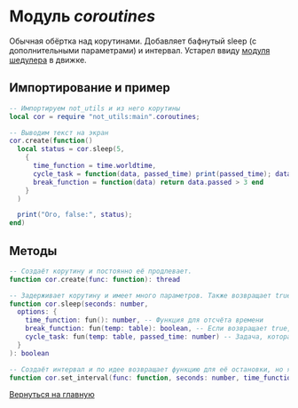 # Модуль *coroutines*

Обычная обёртка над корутинами. Добавляет бафнутый sleep (с дополнительными параметрами) и интервал.
Устарел ввиду [модуля шедулера](https://github.com/MihailRis/voxelcore/blob/dev/res/modules/schedule.lua) в движке.

## Импортирование и пример

```lua
-- Импортируем not_utils и из него корутины
local cor = require "not_utils:main".coroutines;

-- Выводим текст на экран
cor.create(function()
  local status = cor.sleep(5, 
    { 
      time_function = time.worldtime,
      cycle_task = function(data, passed_time) print(passed_time); data.passed = passed_time end,
      break_function = function(data) return data.passed > 3 end
    }
  )

  print("Ого, false:", status);
end)
```

## Методы

```lua
-- Создаёт корутину и постоянно её продлевает.
function cor.create(func: function): thread

-- Задерживает корутину и имеет много параметров. Также возвращает true или false в зависимости была ли задержка оборвана.
function cor.sleep(seconds: number,
  options: { 
    time_function: fun(): number, -- Функция для отсчёта времени
    break_function: fun(temp: table): boolean, -- Если возвращает true, то sleep обрывается
    cycle_task: fun(temp: table, passed_time: number) -- Задача, которая будет выполняться всё время до конца или обрывания
  }
): boolean

-- Создаёт интервал и по идее возвращает функцию для её остановки, но я не особо уверен в ней.
function cor.set_interval(func: function, seconds: number, time_function?: fun(): number): fun()
```

[Вернуться на главную](../index.md)
